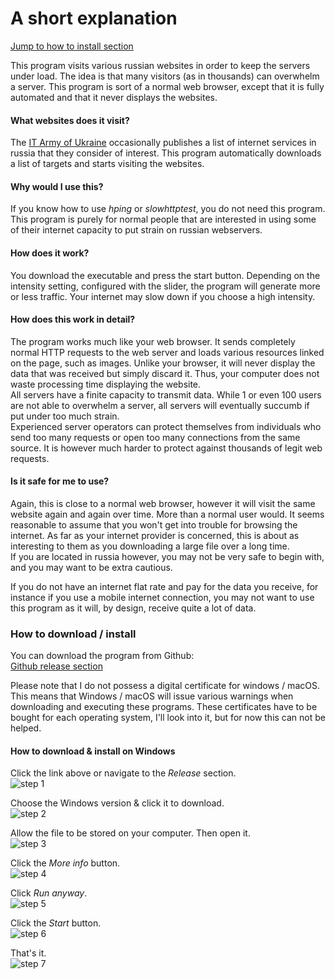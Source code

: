 # A short explanation

[Jump to how to install section](https://github.com/Grrwahrr/avtomat_dos#how-to-download--install)  


This program visits various russian websites in order to keep the servers under load. The idea is that many visitors (as in thousands) can overwhelm a server.
This program is sort of a normal web browser, except that it is fully automated and that it never displays the websites.  

#### What websites does it visit?

The [IT Army of Ukraine](https://t.me/itarmyofukraine2022) occasionally publishes a list of internet services in russia that they consider of interest. This program automatically downloads a list of targets and starts visiting the websites.

#### Why would I use this?

If you know how to use _hping_ or _slowhttptest_, you do not need this program. This program is purely for normal people that are interested in using some of their internet capacity to put strain on russian webservers.

#### How does it work?

You download the executable and press the start button. Depending on the intensity setting, configured with the slider, the program will generate more or less traffic. Your internet may slow down if you choose a high intensity.

#### How does this work in detail?

The program works much like your web browser. It sends completely normal HTTP requests to the web server and loads various resources linked on the page, such as images. Unlike your browser, it will never display the data that was received but simply discard it. Thus, your computer does not waste processing time displaying the website.  
All servers have a finite capacity to transmit data. While 1 or even 100 users are not able to overwhelm a server, all servers will eventually succumb if put under too much strain.  
Experienced server operators can protect themselves from individuals who send too many requests or open too many connections from the same source. It is however much harder to protect against thousands of legit web requests.

#### Is it safe for me to use?

Again, this is close to a normal web browser, however it will visit the same website again and again over time. More than a normal user would. It seems reasonable to assume that you won't get into trouble for browsing the internet. As far as your internet provider is concerned, this is about as interesting to them as you downloading a large file over a long time.  
If you are located in russia however, you may not be very safe to begin with, and you may want to be extra cautious.  
  
If you do not have an internet flat rate and pay for the data you receive, for instance if you use a mobile internet connection, you may not want to use this program as it will, by design, receive quite a lot of data.

### How to download / install

You can download the program from Github:  
[Github release section](https://github.com/Grrwahrr/avtomat_dos/releases)

Please note that I do not possess a digital certificate for windows / macOS. This means that Windows / macOS will issue various warnings when downloading and executing these programs. These certificates have to be bought for each operating system, I'll look into it, but for now this can not be helped.

#### How to download & install on Windows

Click the link above or navigate to the _Release_ section.  
![step 1](assets/howto/screen1.png)

Choose the Windows version & click it to download.  
![step 2](assets/howto/screen2.png)

Allow the file to be stored on your computer. Then open it.  
![step 3](assets/howto/screen3.png)

Click the _More info_ button.  
![step 4](assets/howto/screen4.png)

Click _Run anyway_.  
![step 5](assets/howto/screen5.png)

Click the _Start_ button.  
![step 6](assets/howto/screen6.png)

That's it.  
![step 7](assets/howto/screen7.png)